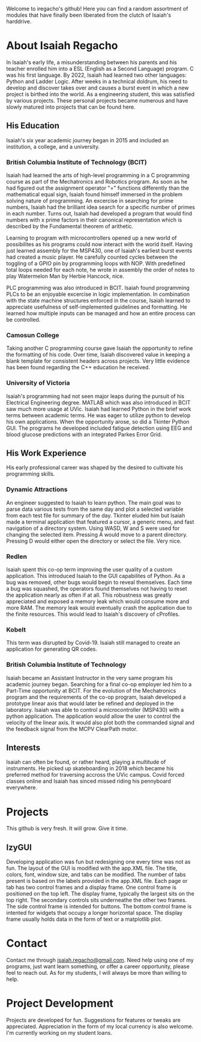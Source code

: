   Welcome to iregacho's github! Here you can find a random assortment of modules that have finally been liberated from the clutch of Isaiah's harddrive.
  
# About Isaiah Regacho
  In Isaiah's early life, a misunderstanding between his parents and his teacher enrolled him into a ESL (English as a Second Language) program. C was his first language. By 2022, Isaiah had learned two other languages: Python and Ladder Logic. After weeks in a technical doldrum, his need to develop and discover takes over and causes a burst event in which a new project is birthed into the world. As a engineering student, this was satisfied by various projects. These personal projects became numerous and have slowly matured into projects that can be found here.
  
## His Education 
  Isaiah's six year academic journey began in 2015 and included an institution, a college, and a university.

### British Columbia Institute of Technology (BCIT)
  Isaiah had learned the arts of high-level programming in a C programming course as part of the Mechatronics and Robotics program. As soon as he had figured out the assignment operator "=" functions differently than the mathematical equal sign, Isaiah found himself immersed in the problem solving nature of programming. An excercise in searching for prime numbers, Isaiah had the brilliant idea search for a specific number of primes in each number. Turns out, Isaiah had developed a program that would find numbers with x prime factors in their canonical representation which is described by the Fundamental theorem of arithetic.
  
  Learning to program with microcontrollers opened up a new world of possibilites as his programs could now interact with the world itself. Having just learned assembly for the MSP430, one of Isaiah's earliest burst events had created a music player. He carefully counted cycles between the toggling of a GPIO pin by programming loops with NOP. With predefined total loops needed for each note, he wrote in assembly the order of notes to play Watermelon Man by Herbie Hancock, nice.
  
  PLC programming was also introduced in BCIT. Isaiah found programming PLCs to be an enjoyable excercise in logic implementation. In combination with the state machine structures enforced in the course, Isaiah learned to appreciate usefulness of self-implemented guidelines and formatting. He learned how multiple inputs can be managed and how an entire process can be controlled.
  
### Camosun College
  Taking another C programming course gave Isaiah the opportunity to refine the formatting of his code. Over time, Isaiah discovered value in keeping a blank template for consistent headers across projects. Very little evidence has been found regarding the C++ education he received.
  
### University of Victoria
  Isaiah's programming had not seen major leaps during the pursuit of his Electrical Engineering degree. MATLAB which was also introduced in BCIT saw much more usage at UVic. Isaiah had learned Python in the brief work terms between academic terms. He was eager to utilize python to develop his own applications. When the opportunity arose, so did a Tkinter Python GUI. The programs he developed included fatigue detection using EEG and blood glucose predictions with an integrated Parkes Error Grid. 
  
## His Work Experience
  His early professional career was shaped by the desired to cultivate his programming skills.
  
### Dynamic Attractions
  An engineer suggested to Isaiah to learn python. The main goal was to parse data various tests from the same day and plot a selected variable from each test file for summary of the day. Tkinter eluded him but Isaiah made a terminal application that featured a cursor, a generic menu, and fast navigation of a directory system. Using WASD, W and S were used for changing the selected item. Pressing A would move to a parent directory. Pressing D would either open the directory or select the file. Very nice.

### Redlen
  Isaiah spent this co-op term improving the user quality of a custom application. This introduced Isaiah to the GUI capabilites of Python. As a bug was removed, other bugs would begin to reveal themselves. Each time a bug was squashed, the operators found themselves not having to reset the application nearly as often if at all. This robustness was greatly appreciated and exposed a memory leak which would consume more and more RAM. The memory leak would eventually crash the application due to the finite resources. This would lead to Isaiah's discovery of cProfiles.

### Kobelt
  This term was disrupted by Covid-19. Isaiah still managed to create an application for generating QR codes.

### British Columbia Institute of Technology
  Isaiah became an Assistant Instructor in the very same program his academic journey began. Searching for a final co-op employer led him to a Part-Time opportunity at BCIT. For the evolution of the Mechatronics program and the requirements of the co-op program, Isaiah developed a prototype linear axis that would later be refined and deployed in the laboratory. Isaiah was able to control a microcontroller (MSP430) with a python application. The application would allow the user to control the velocity of the linear axis. It would also plot both the commanded signal and the feedback signal from the MCPV ClearPath motor.
  
## Interests
  Isaiah can often be found, or rather heard, playing a multitude of instruments. He picked up skateboarding in 2018 which became his preferred method for traversing accross the UVic campus. Covid forced classes online and Isaiah has sinced missed riding his pennyboard everywhere.

# Projects
  This github is very fresh. It will grow. Give it time.

## IzyGUI
  Developing application was fun but redesigning one every time was not as fun. The layout of the GUI is modified with the app.XML file. The title, colors, font, window size, and tabs can be modified. The number of tabs present is based on the labels provided in the app.XML file. Each page or tab has two control frames and a display frame. One control frame is positioned on the top left. The display frame, typically the largest sits on the top right. The secondary controls sits underneathe the other two frames. The side control frame is intended for buttons. The bottom control frame is intented for widgets that occupy a longer horizontal space. The display frame usually holds data in the form of text or a matplotlib plot.

# Contact
  Contact me through isaiah.regacho@gmail.com. Need help using one of my programs, just want learn something, or offer a career opportunity, please feel to reach out. As for my students, I will always be more than willing to help.

# Project Development
  Projects are developed for fun. Suggestions for features or tweaks are appreciated. Appreciation in the form of my local currency is also welcome. I'm currently working on my student loans.
